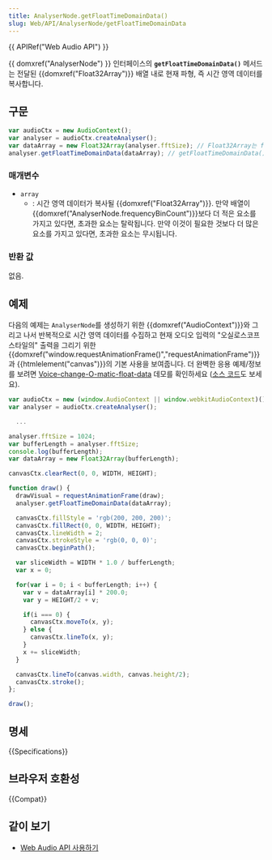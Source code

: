 ```yaml
---
title: AnalyserNode.getFloatTimeDomainData()
slug: Web/API/AnalyserNode/getFloatTimeDomainData
---
```

{{ APIRef("Web Audio API") }}

{{ domxref("AnalyserNode") }} 인터페이스의 **`getFloatTimeDomainData()`** 메서드는 전달된 {{domxref("Float32Array")}} 배열 내로 현재 파형, 즉 시간 영역 데이터를 복사합니다.

## 구문

```js
var audioCtx = new AudioContext();
var analyser = audioCtx.createAnalyser();
var dataArray = new Float32Array(analyser.fftSize); // Float32Array는 fftSize와 같은 길이일 필요가 있습니다
analyser.getFloatTimeDomainData(dataArray); // getFloatTimeDomainData()로부터 반환된 데이터로 Float32Array를 채웁니다
```

### 매개변수

- `array`
  - : 시간 영역 데이터가 복사될 {{domxref("Float32Array")}}.
    만약 배열이 {{domxref("AnalyserNode.frequencyBinCount")}}보다 더 적은 요소를 가지고 있다면, 초과한 요소는 탈락됩니다. 만약 이것이 필요한 것보다 더 많은 요소를 가지고 있다면, 초과한 요소는 무시됩니다.

### 반환 값

없음.

## 예제

다음의 예제는 `AnalyserNode`를 생성하기 위한 {{domxref("AudioContext")}}와 그리고 나서 반복적으로 시간 영역 데이터를 수집하고 현재 오디오 입력의 "오실로스코프 스타일의" 출력을 그리기 위한 {{domxref("window.requestAnimationFrame()","requestAnimationFrame")}}과 {{htmlelement("canvas")}}의 기본 사용을 보여줍니다. 더 완벽한 응용 예제/정보를 보려면 [Voice-change-O-matic-float-data](https://mdn.github.io/voice-change-o-matic-float-data/) 데모를 확인하세요 ([소스 코드](https://github.com/mdn/voice-change-o-matic-float-data)도 보세요).

```js
var audioCtx = new (window.AudioContext || window.webkitAudioContext)();
var analyser = audioCtx.createAnalyser();

  ...

analyser.fftSize = 1024;
var bufferLength = analyser.fftSize;
console.log(bufferLength);
var dataArray = new Float32Array(bufferLength);

canvasCtx.clearRect(0, 0, WIDTH, HEIGHT);

function draw() {
  drawVisual = requestAnimationFrame(draw);
  analyser.getFloatTimeDomainData(dataArray);

  canvasCtx.fillStyle = 'rgb(200, 200, 200)';
  canvasCtx.fillRect(0, 0, WIDTH, HEIGHT);
  canvasCtx.lineWidth = 2;
  canvasCtx.strokeStyle = 'rgb(0, 0, 0)';
  canvasCtx.beginPath();

  var sliceWidth = WIDTH * 1.0 / bufferLength;
  var x = 0;

  for(var i = 0; i < bufferLength; i++) {
    var v = dataArray[i] * 200.0;
    var y = HEIGHT/2 + v;

    if(i === 0) {
      canvasCtx.moveTo(x, y);
    } else {
      canvasCtx.lineTo(x, y);
    }
    x += sliceWidth;
  }

  canvasCtx.lineTo(canvas.width, canvas.height/2);
  canvasCtx.stroke();
};

draw();
```

## 명세

{{Specifications}}

## 브라우저 호환성

{{Compat}}

## 같이 보기

- [Web Audio API 사용하기](/ko/docs/Web/API/Web_Audio_API/Using_Web_Audio_API)
